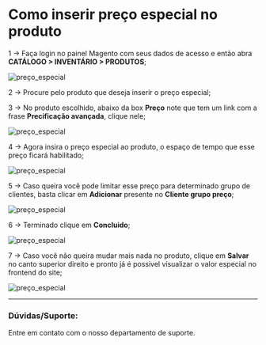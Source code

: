 # Como inserir preço especial no produto

1 -> Faça login no painel Magento com seus dados de acesso e então abra **CATÁLOGO > INVENTÁRIO > PRODUTOS**;

![preço_especial](https://github.com/Oficina-do-Dev/Tutoriais/blob/main/Magento_2/020%20-%20Como%20inserir%20preço%20especial%20no%20produto/image/image1.png) 

2 -> Procure pelo produto que deseja inserir o preço especial;

3 -> No produto escolhido, abaixo da box **Preço** note que tem um link com a frase **Precificação avançada**, clique nele;

![preço_especial](https://github.com/Oficina-do-Dev/Tutoriais/blob/main/Magento_2/020%20-%20Como%20inserir%20preço%20especial%20no%20produto/image/image2.png)

4 -> Agora insira o preço especial ao produto, o espaço de tempo que esse preço ficará habilitado;

![preço_especial](https://github.com/Oficina-do-Dev/Tutoriais/blob/main/Magento_2/020%20-%20Como%20inserir%20preço%20especial%20no%20produto/image/image3.png) 

5 -> Caso queira você pode limitar esse preço para determinado grupo de clientes, basta clicar em **Adicionar** presente no **Cliente grupo preço**;

![preço_especial](https://github.com/Oficina-do-Dev/Tutoriais/blob/main/Magento_2/020%20-%20Como%20inserir%20preço%20especial%20no%20produto/image/image4.png)

6 -> Terminado clique em **Concluido**;

![preço_especial](https://github.com/Oficina-do-Dev/Tutoriais/blob/main/Magento_2/020%20-%20Como%20inserir%20preço%20especial%20no%20produto/image/image5.png)

7 -> Caso você não queira mudar mais nada no produto, clique em **Salvar** no canto superior direito e pronto já é possivel visualizar o valor especial no frontend do site;

![preço_especial](https://github.com/Oficina-do-Dev/Tutoriais/blob/main/Magento_2/020%20-%20Como%20inserir%20preço%20especial%20no%20produto/image/image6.png) 

<hr>

### Dúvidas/Suporte:
Entre em contato com o nosso departamento de suporte.